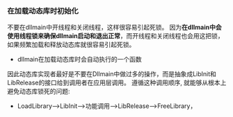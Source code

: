 ### 在加载动态库时初始化
不要在dllmain中开线程和关闭线程，这样很容易引起死锁。
因为**在dllmain中会使用线程锁来确保dllmain启动和退出正常**，而开线程和关闭线程也会用这把锁，如果频繁加载和释放动态库就很容易引起死锁。
* dllmain在加载动态库时会自动执行的一个函数

因此动态库实现者最好是不要在Dllmain中做过多的操作，而是抽象成LibInit和LibRelease的接口给到调用者在应用层调用。
遵循这种调用顺序, 就能够从根本上避免动态库锁死的问题:
- LoadLibrary-->LibInit-->功能调用-->LibRelease-->FreeLibrary，